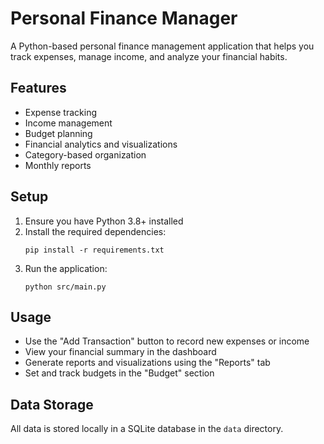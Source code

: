 # Personal Finance Manager

A Python-based personal finance management application that helps you track expenses, manage income, and analyze your financial habits.

## Features
- Expense tracking
- Income management
- Budget planning
- Financial analytics and visualizations
- Category-based organization
- Monthly reports

## Setup
1. Ensure you have Python 3.8+ installed
2. Install the required dependencies:
   ```
   pip install -r requirements.txt
   ```
3. Run the application:
   ```
   python src/main.py
   ```

## Usage
- Use the "Add Transaction" button to record new expenses or income
- View your financial summary in the dashboard
- Generate reports and visualizations using the "Reports" tab
- Set and track budgets in the "Budget" section

## Data Storage
All data is stored locally in a SQLite database in the `data` directory. 